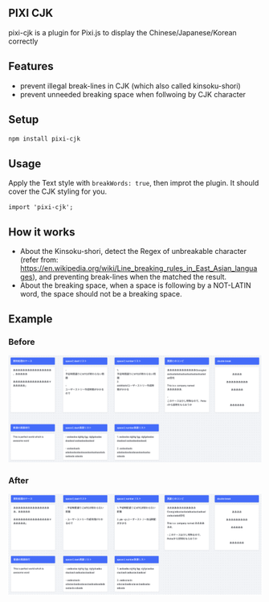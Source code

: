 ## PIXI CJK

pixi-cjk is a plugin for Pixi.js to display the Chinese/Japanese/Korean correctly

## Features

- prevent illegal break-lines in CJK (which also called kinsoku-shori)
- prevent unneeded breaking space when follwoing by CJK character

## Setup
```
npm install pixi-cjk
```

## Usage

Apply the Text style with `breakWords: true`, then improt the plugin. It should cover the CJK styling for you.

```
import 'pixi-cjk';
```

## How it works

- About the Kinsoku-shori, detect the Regex of unbreakable character (refer from: https://en.wikipedia.org/wiki/Line_breaking_rules_in_East_Asian_languages), and preventing break-lines when the matched the result.
- About the breaking space, when a space is following by a NOT-LATIN word, the space should not be a breaking space.

## Example

### Before

![before](docs/before.png)

### After

![before](docs/after.png)
